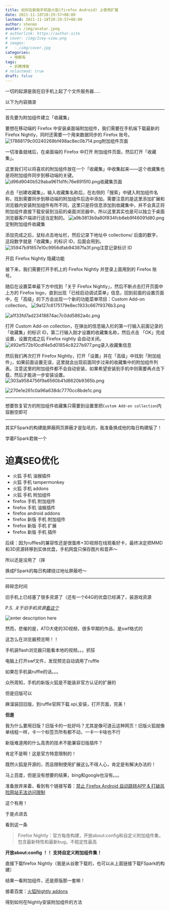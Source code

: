 ```yaml
---
title: 如何在新版手机版火狐(firefox Android) 上使用扩展
date: 2021-11-18T20:29:57+08:00
lastmod: 2021-11-18T20:29:57+08:00
author: shenmo
avatar: /img/avatar.jpeg
# authorlink: https://author.site
# cover: /img/Icey-view.png
# images:
#   - /img/cover.jpg
categories:
  - 啥都有
tags:
  - 折腾博客
# nolastmod: true
draft: false
---
```


一切的起源是我在旧手机上起了个文件服务器.....

<!--more-->



以下为内容摘录

-----

首先要为附加组件建立「收藏集」

要想在移动端的 Firefox 中安装桌面端附加组件，我们需要在手机端下载最新的 Firefox Nightly，同时还需要一个用来数据同步的 Firefox 账号。 ![17888179c00240268bf498ac8ec0b714.png](https://img-blog.csdnimg.cn/img_convert/17888179c00240268bf498ac8ec0b714.png)附加组件页面

一切准备就绪后，在桌面端的 Firefox 中打开 附加组件页面，然后打开「收藏集」。

这里我们可以将喜欢的附加组件放在一个「收藏集」中收集起来——这个收藏集也是将附加组件同步到移动端的关键。 ![d96d9040b529aba9611d1fc76e8915f0.png](https://img-blog.csdnimg.cn/img_convert/d96d9040b529aba9611d1fc76e8915f0.png)收藏集页面

点击「创建收藏集」，输入收藏集名称后，在右侧的「搜索」中键入附加组件名称，找到需要同步到移动端的附加组件后选中添加。需要注意的是这里添加扩展和浏览器内安装附加组件有所不同，这里只是将信息添加到收藏集中，并不会真正将附加组件直接下载安装到当前的桌面浏览器中，所以这里其实也是可以独立于桌面浏览器客户端进行适当定制的。 ![a9b3813b9a80f834fcb6eb9f46091d80.png](https://img-blog.csdnimg.cn/img_convert/a9b3813b9a80f834fcb6eb9f46091d80.png)定制附加组件收藏集

添加完成之后，鼠标点击地址栏，然后记录下地址中 collections/ 后面的数字，这段数字就是「收藏集」的标识 ID，后面会用到。 ![35947b91857e10c9956dfab94387fa3f.png](https://img-blog.csdnimg.cn/img_convert/35947b91857e10c9956dfab94387fa3f.png)注意记录标识 ID

开启 Firefox Nightly 隐藏功能

接下来，我们需要打开手机上的 Firefox Nightly 并登录上面用到的 Firefox 账号。

随后在设置菜单最下方中找到「关于 Firefox Nightly」，然后不断点击打开页面中上方的 Firefox logo，直到出现「已经启动调试菜单」信息，回到前面的设置页面中，在「高级」的下方会出现一个新的功能菜单项目：Custom Add-on collection。 ![9a127c6175179e8ec1933c667f9376b3.png](https://img-blog.csdnimg.cn/img_convert/9a127c6175179e8ec1933c667f9376b3.png)

![a1f33fd7ad23418874ac7c0dd5862a4c.png](https://img-blog.csdnimg.cn/img_convert/a1f33fd7ad23418874ac7c0dd5862a4c.png)

打开 Custom Add-on collection，在弹出的信息输入栏的第一行输入前面记录的 「收藏集」的标识 ID，第二行输入刚才设置的收藏集名称，然后点击 「OK」完成设置，设置完成之后 Firefox nightly 会自动关闭。 ![492ef572b10cdf4e5d01854c8227b977.png](https://img-blog.csdnimg.cn/img_convert/492ef572b10cdf4e5d01854c8227b977.png)录入收藏集信息

然后我们再次打开 Firefox Nightly，打开「设置」并在「高级」中找到「附加组件」，如果前面设置无误，这里就会出现前面同步过来的收藏集中的附加组件列表。注意这里的附加组件都不会自动安装，如果希望安装到手机中则需要再点击下载，然后才能进一步安装设置。 ![303a9584756f9a6560b41d8620b9365b.png](https://img-blog.csdnimg.cn/img_convert/303a9584756f9a6560b41d8620b9365b.png)

![270e1e261c0a96a638dc7770cc8bde1c.png](https://img-blog.csdnimg.cn/img_convert/270e1e261c0a96a638dc7770cc8bde1c.png)

---------

想要恢复官方的附加组件收藏集只需要到设置里把`Custom Add-on collection`内容删空即可

-------

其实FSpark的构建能屏蔽网页屏蔽才是坠吼的，我准备换成他的每日构建版了！

学着FSpark君做一个

# 迫真SEO优化
* 火狐 手机 油猴插件
* 火狐 手机 tampermonkey
* 火狐 手机 addons
* 火狐 手机 附加组件
* firefox 手机 附加组件
* firefox 手机 油猴插件
* firefox android addons
* firefox 新版 手机 附加组件
* firefox 新版 手机 扩展
* firefox 新版 手机 插件


后续：因为ruffles的兼容性还是很蛋疼+3D视频在线观看好卡，最终决定把MMD和3D资源转移到实体优盘，手机网盘只保存图片和音声～

所以还是没用了（摔

换成FSpark的每日构建绕过地址屏蔽吧～

----
碎碎念时间

旧手机上已经塞了很多资源了（还有一个64G的优盘已经满了，装游戏资源

*P.S. 关于旧手机资源[看这个](https://shenmo7192.gitee.io/post/%E6%97%A7%E6%89%8B%E6%9C%BA%E7%BD%91%E7%9B%98%E8%AE%A1%E5%88%92%E6%88%90%E5%8A%9F/)*


![enter description here](https://xiaoshujiang-shenmo.oss-accelerate.aliyuncs.com/小书匠/1637238816339.png)

然而，悲催的是，ATD大佬的3D视频，很多早期的作品，是swf格式的

这怎么在浏览器预览啊！！

手机装flash浏览器只能看本地的视频。。。抓狂

电脑上打开swf文件，发现预览自动调用了ruffle

如果在手机装ruffle的话。。。

众所周知，手机的新版火狐是不能装非官方认证的扩展的

但是旧版可以

麻溜装回旧版，到ruffle官网下载.xpi,安装，打开页面，完美！

**但是**

我为什么要用旧版？旧版卡的一批好吗？尤其是像可道云这种网页！旧版火狐就像单线程一样，卡一个标签页所有都不动，一卡一卡啥也不行

新版难道用的什么高贵的技术不能兼容旧版插件？

肯定不是啊！这是官方特意限制的！

既然火狐是开源的，而且限制使用扩展这么不得人心，肯定是有解决办法的！

马上百度，但是没有想要的结果，bing和google也没有。。。

准备放弃来着，看到有个链接写着：[禁止 Firefox Android 自动跳转APP & 打破风险网站无法访问限制](https://fspark.me/archives/prevent-Firefox-Android-auto-open-APP-break-inaccessibility-of-risky-websites.html)

这个有用！

于是点进去

看到这一条

> Firefox Nightly：官方每夜构建，开放about:config和自定义附加组件集，包含最新特性和最新bug，不稳定性最高

**开放about:config ！！ 支持自定义附加组件集！**

直接下载firefox Nightly（我是从谷歌下载的，也可以从上面链接下载FSpark的构建）

结果一看附加组件，还是原版那一套嘛！

接着百度：[火狐Nightly addons](https://blog.csdn.net/weixin_33476081/article/details/117276425)

得到如何在Nightly安装附加组件的方法